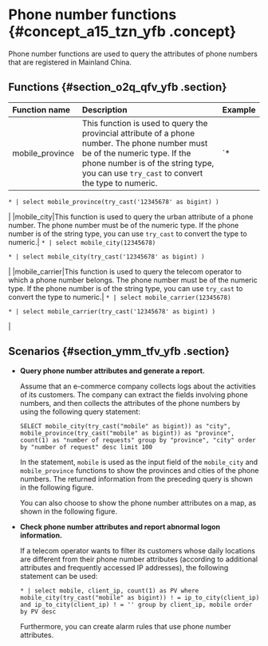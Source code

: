 # Phone number functions {#concept_a15_tzn_yfb .concept}

Phone number functions are used to query the attributes of phone numbers that are registered in Mainland China.

## Functions {#section_o2q_qfv_yfb .section}

|Function name|Description|Example|
|:------------|:----------|:------|
|mobile\_province|This function is used to query the provincial attribute of a phone number. The phone number must be of the numeric type. If the phone number is of the string type, you can use `try_cast` to convert the type to numeric.| `* | select mobile_province(12345678)`

 `* | select mobile_province(try_cast('12345678' as bigint) )`

 |
|mobile\_city|This function is used to query the urban attribute of a phone number. The phone number must be of the numeric type. If the phone number is of the string type, you can use `try_cast` to convert the type to numeric.| `* | select mobile_city(12345678)`

 `* | select mobile_city(try_cast('12345678' as bigint) )`

 |
|mobile\_carrier|This function is used to query the telecom operator to which a phone number belongs. The phone number must be of the numeric type. If the phone number is of the string type, you can use `try_cast` to convert the type to numeric.| `* | select mobile_carrier(12345678)`

 `* | select mobile_carrier(try_cast('12345678' as bigint) )`

 |

## Scenarios {#section_ymm_tfv_yfb .section}

-   **Query phone number attributes and generate a report.**

    Assume that an e-commerce company collects logs about the activities of its customers. The company can extract the fields involving phone numbers, and then collects the attributes of the phone numbers by using the following query statement:

    ```
    SELECT mobile_city(try_cast("mobile" as bigint)) as "city", mobile_province(try_cast("mobile" as bigint)) as "province", count(1) as "number of requests" group by "province", "city" order by "number of request" desc limit 100 
    ```

    In the statement, `mobile` is used as the input field of the `mobile_city` and `mobile_province` functions to show the provinces and cities of the phone numbers. The returned information from the preceding query is shown in the following figure.

    You can also choose to show the phone number attributes on a map, as shown in the following figure.

-   **Check phone number attributes and report abnormal logon information.**

    If a telecom operator wants to filter its customers whose daily locations are different from their phone number attributes \(according to additional attributes and frequently accessed IP addresses\), the following statement can be used:

    ```
    * | select mobile, client_ip, count(1) as PV where mobile_city(try_cast("mobile" as bigint)) ! = ip_to_city(client_ip) and ip_to_city(client_ip) ! = '' group by client_ip, mobile order by PV desc 
    ```

    Furthermore, you can create alarm rules that use phone number attributes.


